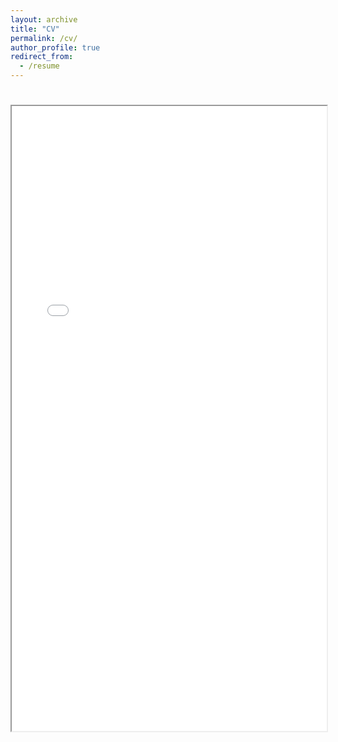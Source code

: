```yaml
---
layout: archive
title: "CV"
permalink: /cv/
author_profile: true
redirect_from:
  - /resume
---
```


<html>
  <head>
    <title>CV</title>
  </head>
  <body>
    <h1></h1>
    <iframe src="resume_2019_ksun.pdf" width="100%" height="1000px">
    </iframe>
  </body>
</html>
